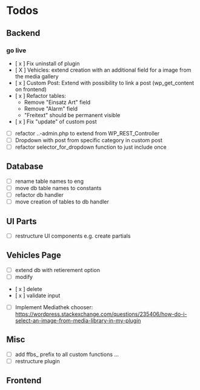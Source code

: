 # Todos

## Backend
### go live
* [ x ] Fix uninstall of plugin
* [ X ] Vehicles: extend creation with an additional field for a image from the media gallery
* [ x ] Custom Post: Extend with possibility to link a post (wp_get_content on frontend)
* [ x ] Refactor tables:
    * Remove "Einsatz  Art" field
    * Remove "Alarm" field
    * "Freitext" should be permanent visible
* [ x ] Fix "update" of custom post
* [ ] refactor ..-admin.php to extend from WP_REST_Controller
* [ ] Dropdown with post from specific category in custom post
* [ ] refactor selector_for_dropdown function to just include once

## Database
* [ ] rename table names to eng
* [ ] move db table names to constants
* [ ] refactor db handler
* [ ] move creation of tables to db handler

## UI Parts
* [ ] restructure UI components e.g. create partials

## Vehicles Page
* [ ] extend db with retierement option
* [ ] modify
* [ x ] delete
* [ x ] validate input
* [ ] Implement Mediathek chooser: https://wordpress.stackexchange.com/questions/235406/how-do-i-select-an-image-from-media-library-in-my-plugin

## Misc
* [ ] add ffbs_ prefix to all custom functions ...
* [ ] restructure plugin

## Frontend
